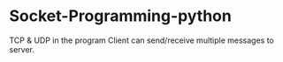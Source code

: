 # Socket-Programming-python
TCP & UDP
in the program Client can send/receive multiple messages to server.
